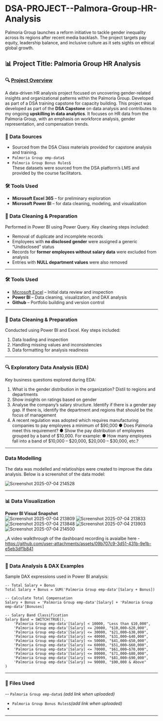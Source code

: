 # DSA-PROJECT--Palmora-Group-HR-Analysis
Palmoria Group launches a reform initiative to tackle gender inequality across its regions after recent media backlash. The project targets pay equity, leadership balance, and inclusive culture as it sets sights on ethical global growth.

## 📊 Project Title: Palmoria Group HR Analysis

### 🔍 [Project Overview](#project-overview)

A data-driven HR analysis project focused on uncovering gender-related insights and organizational patterns within the Palmoria Group. Developed as part of a DSA training capstone for capacity building. This project was developed as part of the **DSA Capstone** on data analysis and contributes to my ongoing **upskilling in data analytics**. It focuses on HR data from the Palmoria Group, with an emphasis on workforce analysis, gender representation, and compensation trends.

### 📁 Data Sources  
- Sourced from the DSA Class materials provided for capstone analysis and training.
- `Palmoria Group emp-data$`  
- `Palmoria Group Bonus Rules$`  
These datasets were sourced from the DSA platform’s LMS and provided by the course facilitators.

### 🛠 Tools Used  
- **Microsoft Excel 365** – for preliminary exploration  
- **Microsoft Power BI** – for data cleaning, modeling, and visualization

### 🧹 Data Cleaning & Preparation  
Performed in Power BI using Power Query. Key cleaning steps included:
- Removal of duplicate and incomplete records  
- Employees with **no disclosed gender** were assigned a generic “Undisclosed” status  
- Records for **former employees without salary data** were excluded from analysis  
- Entries with **NULL department values** were also removed  

---
### 🛠 Tools Used  
- [Microsoft Excel](http://www.microsoft.com) – Initial data review and inspection  
- **Power BI** – Data cleaning, visualization, and DAX analysis  
- **Github** – Portfolio building and version control

---

### 🧹 Data Cleaning & Preparation  
Conducted using Power BI and Excel. Key steps included:  
1. Data loading and inspection  
2. Handling missing values and inconsistencies  
3. Data formatting for analysis readiness

---

### 🔍 Exploratory Data Analysis (EDA)  
Key business questions explored during EDA:  
1. What is the gender distribution in the organization? Distil to regions and departments
2. Show insights on ratings based on gender
3. Analyse the company’s salary structure. Identify if there is a gender pay gap. If there is, identify the department and regions that should be the focus of management
4. A recent regulation was adopted which requires manufacturing companies to pay employees a minimum of $90,000
● Does Palmoria meet this requirement?
● Show the pay distribution of employees grouped by a band of $10,000. For example:
● How many employees fall into a band of $10,000 – $20,000, $20,000 – $30,000, etc.?

---
### Data Modelling
The data was modelled and relatioships were created to improve the data analysis. Below is a screenshot of the data model:

![Screenshot 2025-07-04 214528](https://github.com/user-attachments/assets/2f88b29b-c0e6-4eed-860d-03aed991689d)

---

### 📊 Data Visualization  

**Power BI Visual Snapshot**  
![Screenshot 2025-07-04 213809](https://github.com/user-attachments/assets/8054cb6f-bbfb-459e-baf9-c74b1f443741)
![Screenshot 2025-07-04 213833](https://github.com/user-attachments/assets/d03b818a-25d5-4c1d-85fa-9d48e4c586ca)
![Screenshot 2025-07-04 213848](https://github.com/user-attachments/assets/a2f6386e-5e83-4195-bd14-1793dadce72a)
![Screenshot 2025-07-04 213903](https://github.com/user-attachments/assets/5d00fa4d-2b46-4318-bf96-b64ab6022b87)
![Screenshot 2025-07-04 214500](https://github.com/user-attachments/assets/e024241b-7cb6-44fc-b6ab-3ee0ce02d3c0)



_A video walkthrough of the dashboard recording is avaialbe here - 
https://github.com/user-attachments/assets/09b707c9-3d51-431b-9e1b-e5eb3df1b841

---


### 🧠 Data Analysis & DAX Examples  
Sample DAX expressions used in Power BI analysis:

```DAX
-- Total Salary + Bonus
Total Salary + Bonus = SUM('Palmoria Group emp-data'[Salary + Bonus])

-- Calculate Total Compensation
Salary + Bonus = 'Palmoria Group emp-data'[Salary] + 'Palmoria Group emp-data'[Bonuses]

-- Salary Band Classification
Salary Band = SWITCH(TRUE(),
    'Palmoria Group emp-data'[Salary] < 10000, "Less than $10,000",
    'Palmoria Group emp-data'[Salary] <= 20000, "$10,000–$20,000",
    'Palmoria Group emp-data'[Salary] <= 30000, "$21,000–$30,000",
    'Palmoria Group emp-data'[Salary] <= 40000, "$31,000–$40,000",
    'Palmoria Group emp-data'[Salary] <= 50000, "$41,000–$50,000",
    'Palmoria Group emp-data'[Salary] <= 60000, "$51,000–$60,000",
    'Palmoria Group emp-data'[Salary] <= 70000, "$61,000–$70,000",
    'Palmoria Group emp-data'[Salary] <= 80000, "$71,000–$80,000",
    'Palmoria Group emp-data'[Salary] <= 89999, "$81,000–$90,000",
    'Palmoria Group emp-data'[Salary] >= 90000, "$90,000 & Above"
)
```

---

### 📎 Files Used  
-- `Palmoria Group emp-data$`  *(add link when uploaded)*
- `Palmoria Group Bonus Rules$`*(add link when uploaded)*
- 

---
